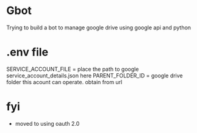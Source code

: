 # Gbot
Trying to build a bot to manage google drive using google api and python

# .env file
SERVICE_ACCOUNT_FILE = place the path to google service_account_details.json here
PARENT_FOLDER_ID = google drive folder this acount can operate. obtain from url

# fyi

* moved to using oauth 2.0 
